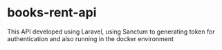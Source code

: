 # books-rent-api
This API developed using Laravel, using Sanctum to generating token for authentication and also running in the docker environment
